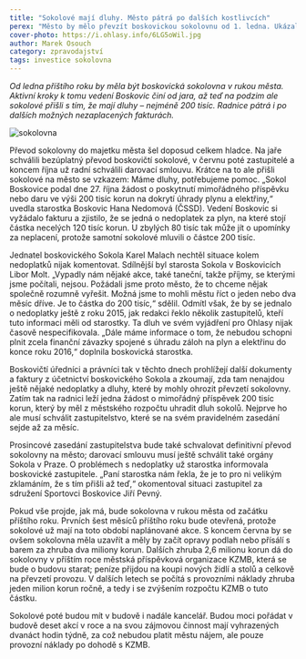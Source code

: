 ```yaml
---
title: "Sokolové mají dluhy. Město pátrá po dalších kostlivcích"
perex: "Město by mělo převzít boskovickou sokolovnu od 1. ledna. Ukázalo se ale, že bude nutné řešit také nemalé dluhy na energiích."
cover-photo: https://i.ohlasy.info/6LG5oWil.jpg
author: Marek Osouch
category: zpravodajství
tags: investice sokolovna
---
```


*Od ledna příštího roku by měla být boskovická sokolovna v rukou města. Aktivní kroky k tomu vedení Boskovic činí od jara, až teď na podzim ale sokolové přišli s tím, že mají dluhy – nejméně 200 tisíc. Radnice pátrá i po dalších možných nezaplacených fakturách.*

<img src="https://i.ohlasy.info/6LG5oWi.jpg" alt="sokolovna" class="img-responsive img-popup" data-author="Marek Osouch">

Převod sokolovny do majetku města šel doposud celkem hladce.  Na jaře schválili bezúplatný převod boskovičtí sokolové, v červnu poté zastupitelé a koncem října už radní schválili darovací smlouvu. Krátce na to ale přišli sokolové na město se vzkazem: Máme dluhy, potřebujeme pomoc. „Sokol Boskovice podal dne 27. října žádost o poskytnutí mimořádného příspěvku nebo daru ve výši 200 tisíc korun na dokrytí úhrady plynu a elektřiny,“ uvedla starostka Boskovic Hana Nedomová (ČSSD). Vedení Boskovic si vyžádalo fakturu a zjistilo, že se jedná o nedoplatek za plyn, na které stojí částka necelých 120 tisíc korun. U zbylých 80 tisíc tak může jít o upomínky za neplacení, protože samotní sokolové mluvili o částce 200 tisíc.

Jednatel boskovického Sokola Karel Malach nechtěl situace kolem nedoplatků nijak komentovat. Sdílnější byl starosta Sokola v Boskovicích Libor Molt. „Vypadly nám nějaké akce, také taneční, takže příjmy, se kterými jsme počítali, nejsou. Požádali jsme proto město, že to chceme nějak společně rozumně vyřešit. Možná jsme to mohli městu říct o jeden nebo dva měsíc dříve. Je to částka do 200 tisíc,“ sdělil. Odmítl však, že by se jednalo o nedoplatky ještě z roku 2015, jak redakci řeklo několik zastupitelů, kteří tuto informaci měli od starostky. Ta dluh ve svém vyjádření pro Ohlasy nijak časově nespecifikovala. „Dále máme informace o tom, že nebudou schopni plnit zcela finanční závazky spojené s úhradu záloh na plyn a elektřinu do konce roku 2016,“ doplnila boskovická starostka.

Boskovičtí úředníci a právníci tak v těchto dnech prohlížejí další dokumenty a faktury z účetnictví boskovického Sokola a zkoumají, zda tam nenajdou ještě nějaké nedoplatky a dluhy, které by mohly ohrozit převzetí sokolovny. Zatím tak na radnici leží jedna žádost o mimořádný příspěvek 200 tisíc korun, který by měl z městského rozpočtu uhradit dluh sokolů. Nejprve ho ale musí schválit zastupitelstvo, které se na svém pravidelném zasedání sejde až za měsíc.

Prosincové zasedání zastupitelstva bude také schvalovat definitivní převod sokolovny na město; darovací smlouvu musí ještě schválit také orgány Sokola v Praze. O problémech s nedoplatky už  starostka informovala boskovické zastupitele. „Paní starostka nám řekla, že je to pro ni velikým zklamáním, že s tím přišli až teď,“ okomentoval situaci zastupitel za sdružení Sportovci Boskovice Jiří Pevný.

Pokud vše projde, jak má, bude sokolovna v rukou města od začátku příštího roku. Prvních šest měsíců příštího roku bude otevřená, protože sokolové už mají na toto období naplánované akce. S koncem června by se ovšem sokolovna měla uzavřít a měly by začít opravy podlah nebo přísálí s barem za zhruba dva miliony korun. Dalších zhruba 2,6 milionu korun dá do sokolovny v příštím roce městská příspěvková organizace KZMB, která se bude o budovu starat; peníze přijdou na koupi nových židlí a stolů a celkově na převzetí provozu. V dalších letech se počítá s provozními náklady zhruba jeden milion korun ročně, a tedy i se zvýšením rozpočtu KZMB o tuto částku.

Sokolové poté budou mít v budově i nadále kancelář. Budou moci pořádat v budově deset akcí v roce a na svou zájmovou činnost mají vyhrazených dvanáct hodin týdně, za což nebudou platit městu nájem, ale pouze provozní náklady po dohodě s KZMB.
